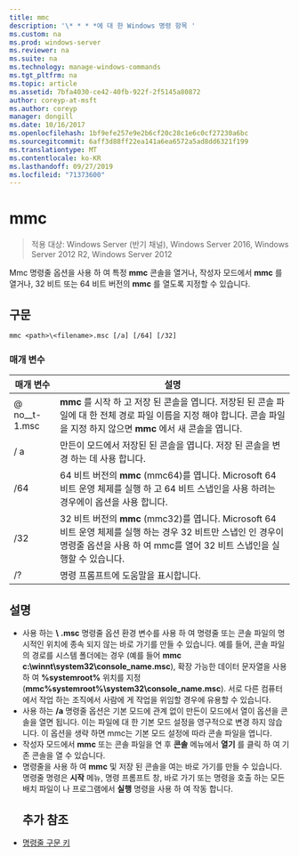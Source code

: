 ```yaml
---
title: mmc
description: '\* * * *에 대 한 Windows 명령 항목 '
ms.custom: na
ms.prod: windows-server
ms.reviewer: na
ms.suite: na
ms.technology: manage-windows-commands
ms.tgt_pltfrm: na
ms.topic: article
ms.assetid: 7bfa4030-ce42-40fb-922f-2f5145a80872
author: coreyp-at-msft
ms.author: coreyp
manager: dongill
ms.date: 10/16/2017
ms.openlocfilehash: 1bf9efe257e9e2b6cf20c28c1e6c0cf27230a6bc
ms.sourcegitcommit: 6aff3d88ff22ea141a6ea6572a5ad8dd6321f199
ms.translationtype: MT
ms.contentlocale: ko-KR
ms.lasthandoff: 09/27/2019
ms.locfileid: "71373600"
---
```

# <a name="mmc"></a>mmc

>적용 대상: Windows Server (반기 채널), Windows Server 2016, Windows Server 2012 R2, Windows Server 2012

Mmc 명령줄 옵션을 사용 하 여 특정 **mmc** 콘솔을 열거나, 작성자 모드에서 **mmc** 를 열거나, 32 비트 또는 64 비트 버전의 **mmc** 를 열도록 지정할 수 있습니다.
## <a name="syntax"></a>구문
```
mmc <path>\<filename>.msc [/a] [/64] [/32]
```
### <a name="parameters"></a>매개 변수

|       매개 변수        |                                                                                                 설명                                                                                                 |
|------------------------|-------------------------------------------------------------------------------------------------------------------------------------------------------------------------------------------------------------|
| <path> @ no__t-1<filename>.msc |        **mmc** 를 시작 하 고 저장 된 콘솔을 엽니다. 저장된 된 콘솔 파일에 대 한 전체 경로 파일 이름을 지정 해야 합니다. 콘솔 파일을 지정 하지 않으면 **mmc** 에서 새 콘솔을 엽니다.         |
|           / a           |                                                               만든이 모드에서 저장된 된 콘솔을 엽니다.  저장 된 콘솔을 변경 하는 데 사용 합니다.                                                                |
|          /64           |                         64 비트 버전의 **mmc** (mmc64)를 엽니다. Microsoft 64 비트 운영 체제를 실행 하 고 64 비트 스냅인을 사용 하려는 경우에이 옵션을 사용 합니다.                          |
|          /32           | 32 비트 버전의 **mmc** (mmc32)를 엽니다. Microsoft 64 비트 운영 체제를 실행 하는 경우 32 비트만 스냅인 인 경우이 명령줄 옵션을 사용 하 여 mmc를 열어 32 비트 스냅인을 실행할 수 있습니다. |
|           /?           |                                                                                    명령 프롬프트에 도움말을 표시합니다.                                                                                     |

## <a name="remarks"></a>설명
- 사용 하는 <path> **\\** <filename> **.msc** 명령줄 옵션 환경 변수를 사용 하 여 명령줄 또는 콘솔 파일의 명시적인 위치에 종속 되지 않는 바로 가기를 만들 수 있습니다. 예를 들어, 콘솔 파일의 경로를 시스템 폴더에는 경우 (예를 들어 **mmc c:\winnt\system32\console_name.msc**), 확장 가능한 데이터 문자열을 사용 하 여 **%systemroot%** 위치를 지정 (**mmc%systemroot%\system32\console_name.msc**). 서로 다른 컴퓨터에서 작업 하는 조직에서 사람에 게 작업을 위임할 경우에 유용할 수 있습니다.
- 사용 하는 **/a** 명령줄 옵션은 기본 모드에 관계 없이 만든이 모드에서 열이 옵션을 콘솔을 열면 됩니다. 이는 파일에 대 한 기본 모드 설정을 영구적으로 변경 하지 않습니다. 이 옵션을 생략 하면 mmc는 기본 모드 설정에 따라 콘솔 파일을 엽니다.
- 작성자 모드에서 **mmc** 또는 콘솔 파일을 연 후 **콘솔** 메뉴에서 **열기** 를 클릭 하 여 기존 콘솔을 열 수 있습니다.
- 명령줄을 사용 하 여 **mmc** 및 저장 된 콘솔을 여는 바로 가기를 만들 수 있습니다. 명령줄 명령은 **시작** 메뉴, 명령 프롬프트 창, 바로 가기 또는 명령을 호출 하는 모든 배치 파일이 나 프로그램에서 **실행** 명령을 사용 하 여 작동 합니다.
  ## <a name="additional-references"></a>추가 참조
- [명령줄 구문 키](command-line-syntax-key.md)


